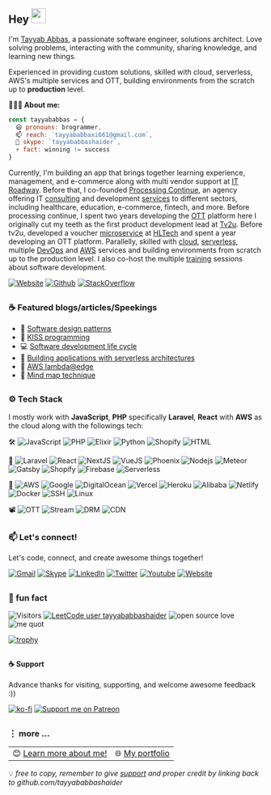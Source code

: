 ## Hey <img src="./Hi.gif" width="29px">
I'm <a href="https://tayyababbashaider.github.io" target="_blank" title="Tayyab Abbas">Tayyab Abbas</a>, a passionate software engineer, solutions architect. Love solving problems, interacting with the community, sharing knowledge, and learning new things.

Experienced in providing custom solutions, skilled with cloud, serverless, AWS's multiple services and OTT, building environments from the scratch up to **production** level.</br>

**🙋🏻‍♂️ About me:**
```js
const tayyababbas = {
  😄 pronouns: brogrammer,
  📫 reach: `tayyababbaxi661@gmail.com`,
  💬 skype: `tayyababbashaider`,
  ⚡ fact: winning != success
}
```

Currently, I'm building an app that brings together learning experience, management, and e-commerce along with multi vendor support at <a target="_blank" href="https://itroadway.com">IT Roadway</a>. Before that, I co-founded <a target="_blank" href="https://processingcontinue.com">Processing Continue</a>, an agency offering IT <a target="_blank" href="#">consulting</a> and development <a target="_blank" href="#" >services</a> to different sectors, including healthcare, education, e-commerce, fintech, and more.
Before processing continue, I spent two years developing the <a target="_blank" href="#" >OTT</a> platform here I originally cut my teeth as the first product development lead at <a target="_blank" href="https://www.linkedin.com/company/tv2ulahore">Tv2u</a>.
Before tv2u, developed a voucher <a target="_blank" href="#" >microservice</a> at <a target="_blank" href="https://www.hltech.io">HLTech</a> and spent a year developing an OTT platform.
Parallelly, skilled with <a target="_blank" href="#" >cloud</a>, <a target="_blank" href="#" >serverless</a>, multiple <a target="_blank" href="#" >DevOps</a> and <a target="_blank" href="#" >AWS</a> services and building environments from scratch up to the production level.
I also co-host the multiple <a target="_blank" href="#" >training</a> sessions about software development.

[![Website](https://img.shields.io/badge/-tayyababbashaider.github.io-0078D4?style=flat&logo=Homepage&logoColor=white)](https://tayyababbashaider.github.io/)
[![Github](https://img.shields.io/badge/-@tayyababbashaider-000?style=flat&logo=Github&logoColor=white)](https://tayyababbashaider.github.io/)
[![StackOverflow](https://img.shields.io/badge/tayyababbashaider-%23F58025?style=flat&logo=stackoverflow&logoColor=white)](https://stackoverflow.com/users/17666468/tayyababbashaider)

##

### ☕️ Featured blogs/articles/Speekings
- 📖 [Software design patterns](https://tayyababbashaider.github.io/)
- 🚀 [KISS programming](https://tayyababbashaider.github.io/)
- 💻 [Software development life cycle](https://tayyababbashaider.github.io/)
- 🌟 [Building applications with serverless architectures](https://tayyababbashaider.github.io/)
- 👏 [AWS lambda@edge](https://tayyababbashaider.github.io/)
- 🧠 [Mind map technique](https://tayyababbashaider.github.io/)

##

### ⚙️ Tech Stack
I mostly work with **JavaScript**, **PHP** specifically **Laravel**, **React** with **AWS** as the cloud along with the followings tech:

🛠️ ![JavaScript](https://img.shields.io/badge/JavaScript-F7DF1E?logo=javascript&logoColor=black)
![PHP](https://img.shields.io/badge/PHP-777BB4?logo=php&logoColor=white)
![Elixir](https://img.shields.io/badge/Elixir-4B275F?logo=elixir&logoColor=white)
![Python](https://img.shields.io/badge/Python-3776AB?logo=python&logoColor=white)
![Shopify](https://img.shields.io/badge/Liquid-7AB55C?logo=shopify&logoColor=white)
![HTML](https://img.shields.io/badge/HTML-E34F26?logo=html5&logoColor=white)

🧪 ![Laravel](https://img.shields.io/badge/Laravel-FF2D20?logo=laravel&logoColor=white)
![React](https://img.shields.io/badge/React-20232A?logo=react&logoColor=61DAFB)
![NextJS](https://img.shields.io/badge/Next-000000?logo=nextdotjs&logoColor=white)
![VueJS](https://img.shields.io/badge/Vue-4FC08D?logo=vuedotjs&logoColor=white)
![Phoenix](https://img.shields.io/badge/Phoenix-FD4F00?logo=phoenixframework&logoColor=white)
![Nodejs](https://img.shields.io/badge/Node-43853D?logo=node.js&logoColor=white)
![Meteor](https://img.shields.io/badge/Meteor-DE4F4F?logo=meteor&logoColor=white)
![Gatsby](https://img.shields.io/badge/Gatsby-663399?logo=gatsby&logoColor=white)
![Shopify](https://img.shields.io/badge/Shopify-7AB55C?logo=shopify&logoColor=white)
![Firebase](https://img.shields.io/badge/Firebase-DD2C00?logo=firebase&logoColor=white)
![Serverless](https://img.shields.io/badge/Serverless-FD5750?logo=serverless&logoColor=white)

[comment]: ![Nginx](https://img.shields.io/badge/nginx-009639?logo=nginx&logoColor=white)
[comment]: ![Apache](https://img.shields.io/badge/apache-D22128?logo=apache&logoColor=white)
[comment]: ![LiteSpeed](https://img.shields.io/badge/LiteSpeed-yellow?logo=litespeed&logoColor=white)

🚀 ![AWS](https://img.shields.io/badge/AWS-232F3E?logo=amazonwebservices&logoColor=white)
![Google](https://img.shields.io/badge/Google-4285F4?logo=googlecloud&logoColor=white)
![DigitalOcean](https://img.shields.io/badge/DigitalOcean-0080FF?logo=digitalocean&logoColor=white)
![Vercel](https://img.shields.io/badge/Vercel-000000?logo=vercel&logoColor=white)
![Heroku](https://img.shields.io/badge/Heroku-430098?logo=heroku&logoColor=white)
![Alibaba](https://img.shields.io/badge/Alibaba-FF6A00?logo=alibabadotcom&logoColor=white)
![Netlify](https://img.shields.io/badge/Netlify-00C7B7?logo=netlify&logoColor=white)
![Docker](https://img.shields.io/badge/-Docker-2496ED?logo=docker&logoColor=white)
![SSH](https://img.shields.io/badge/-SSH-000000?logo=termius&logoColor=white)
![Linux](https://img.shields.io/badge/-Linux-FCC624?logo=linux&logoColor=white)

📽️ ![OTT](https://img.shields.io/badge/OTT-%23F58025?logo=&logoColor=white)
![Stream](https://img.shields.io/static/v1.svg?label=Stream&message=HLS%20|%20DASH%20&style=flat&color=blue&labelColor=232F3E)
![DRM](https://img.shields.io/static/v1.svg?label=DRM&message=Widevine%20|%20PlayReady%20|%20FairPlay&style=flat&color=blue&labelColor=232F3E)
![CDN](https://img.shields.io/static/v1.svg?label=CDN&message=Akamai%20|%20Cloudflare%20|%20Amazon%20CloudFront&style=flat&color=blue&labelColor=232F3E)

[comment]: ![Git](https://img.shields.io/badge/-Git-F05032?logo=git&logoColor=white)
[comment]: ![Jira](https://img.shields.io/badge/-Jira-0052CC?logo=jira&logoColor=white)

##

### 📫 Let's connect!
Let's code, connect, and create awesome things together!

[![Gmail](https://img.shields.io/badge/-tayyababbaxi661@gmail.com-c14438?style=flat&logo=Gmail&logoColor=white)](mailto:tayyababbaxi661@gmail.com)
[![Skype](https://img.shields.io/static/v1.svg?label=Skype&message=tayyababbashaider&style=flat&color=blue)](https://join.skype.com/invite/tayyababbashaider)
[![LinkedIn](https://img.shields.io/static/v1.svg?label=LinkedIn&message=tayyababbashaider&logo=linkedin&style=flat&color=blue)](https://www.linkedin.com/in/tayyababbashaider/)
[![Twitter](https://img.shields.io/badge/-tayyababbashaider-000?style=flat&logo=X&logoColor=white)](https://x.com/tayyababbasdev)
[![Youtube](https://img.shields.io/badge/-@tayyababbashaider-c14438?style=flat&logo=Youtube&logoColor=white)](https://www.youtube.com/@tayyababbashaider)
[![Website](https://img.shields.io/badge/-tayyababbashaider.github.io-0078D4?style=flat&logo=Homepage&logoColor=white)](https://tayyababbashaider.github.io/)

##

### 🍿 fun fact

![Visitors](https://api.visitorbadge.io/api/visitors?path=tayyababbashaider&countColor=%232ccce4&style=flat&labelStyle=upper)
[![LeetCode user tayyababbashaider](https://img.shields.io/badge/dynamic/json?style=flat&labelColor=black&color=%23ffa116&label=Solved&query=solvedOverTotal&url=https%3A%2F%2Fleetcode-badge.vercel.app%2Fapi%2Fusers%2Ftayyababbashaider&logo=leetcode&logoColor=yellow)](https://leetcode.com/tayyababbashaider/)
![open source love](https://img.shields.io/badge/Open%20Source-♥️-43853D)
![me quot](https://img.shields.io/badge/❝❞%20winning%20!=%20success-2496ED?style=flat)

[![trophy](https://github-profile-trophy.vercel.app/?username=tayyababbashaider&theme=flat&margin-w=5&margin-h=5&no-bg=true&no-frame=true)](https://tayyababbashaider.github.io)

[comment]: [![](https://ossrank.com/widget/873034)](https://ossrank.com/c/873034-tayyababbashaider)

##

#### ☕️ Support
Advance thanks for visiting, supporting, and welcome awesome feedback :))

[![ko-fi](https://ko-fi.com/img/githubbutton_sm.svg)](https://ko-fi.com/summary/e577635b-810b-4afe-9ad8-57506ba5a1d2)
[![Support me on Patreon](https://img.shields.io/badge/Support%20me%20on%20Patreon-000?style=for-the-badge&logo=patreon&logoColor=white)](https://www.patreon.com/join/tayyababbas)

##

### ⋮ more ...

<table>
  <tr>
    <td>😊&nbsp;<a href="https://www.google.com/search?q=tayyababbashaider+github">Learn more about me!</a></td>
    <td>🌐&nbsp;<a href="https://tayyababbashaider.github.io/">My portfolio</a></td>
  </tr>
</table>

💡 _free to copy, remember to give [support](https://ko-fi.com/P5P018ZSIU) and proper credit by linking back to github.com/tayyababbashaider_
